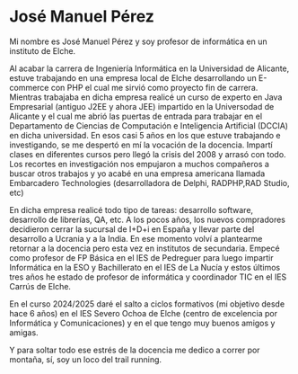 # José Manuel Pérez
Mi nombre es José Manuel Pérez y soy profesor de informática en un instituto de Elche.

Al acabar la carrera de Ingeniería Informática en la Universidad de Alicante, estuve trabajando en una empresa local de Elche desarrollando un E-commerce con PHP el cual me sirvió como proyecto fin de carrera. Mientras trabajaba en dicha empresa realicé un curso de experto en Java Empresarial (antiguo J2EE y ahora JEE) impartido en la Universodad de Alicante y el cual me abrió las puertas de entrada para trabajar en el Departamento de Ciencias de Computación e Inteligencia Artificial (DCCIA) en dicha universidad. En esos casi 5 años en los que estuve trabajando e investigando, se me despertó en mí la vocación de la docencia. Impartí clases en diferentes cursos pero llegó la crisis del 2008 y arrasó con todo. Los recortes en investigación nos empujaron a muchos compañeros a buscar otros trabajos y yo acabé en una empresa americana llamada Embarcadero Technologies (desarrolladora de Delphi, RADPHP,RAD Studio, etc)

En dicha empresa realicé todo tipo de tareas: desarrollo software, desarrollo de librerías, QA, etc. A los pocos años, los nuevos compradores decidieron cerrar la sucursal de I+D+i en España y llevar parte del desarrollo a Ucrania y a la India. En ese momento volví a plantearme retornar a la docencia pero esta vez en institutos de secundaria. Empecé como profesor de FP Básica en el IES de Pedreguer para luego impartir Informática en la ESO y Bachillerato en el IES de La Nucía y estos últimos tres años he estado de profesor de informática y coordinador TIC en el IES Carrús de Elche. 

En el curso 2024/2025 daré el salto a ciclos formativos (mi objetivo desde hace 6 años) en el IES Severo Ochoa de Elche (centro de excelencia por Informática y Comunicaciones) y en el que tengo muy buenos amigos y amigas.

Y para soltar todo ese estrés de la docencia me dedico a correr por montaña, sí, soy un loco del trail running.

